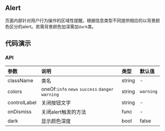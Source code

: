 ## Alert

页面内部针对用户行为操作的区域性提醒。根据信息类型不同提供相应的以背景颜色区分的alert。若需背景颜色加深需加`dark`类。

## 代码演示

### API

|参数|说明|类型|默认值|
|:--|:---|:--|:---|
|className|类名|string|-|
|colors|oneOf:`info` `news` `success` `danger` `warning`|string|`warning`|
|controlLabel|关闭按钮文字|string|-|
|onDismiss|关闭alert触发的方法|func|-|
|dark|显示颜色深度|bool|false|



